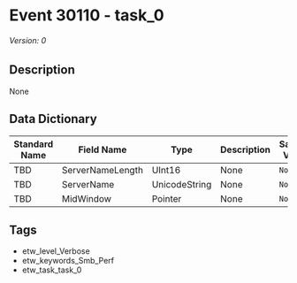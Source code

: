 # Event 30110 - task_0
###### Version: 0

## Description
None

## Data Dictionary
|Standard Name|Field Name|Type|Description|Sample Value|
|---|---|---|---|---|
|TBD|ServerNameLength|UInt16|None|`None`|
|TBD|ServerName|UnicodeString|None|`None`|
|TBD|MidWindow|Pointer|None|`None`|

## Tags
* etw_level_Verbose
* etw_keywords_Smb_Perf
* etw_task_task_0